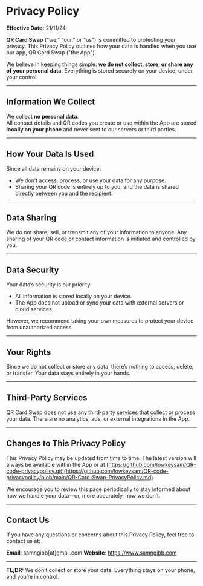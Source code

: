 # Privacy Policy

**Effective Date:** 21/11/24

**QR Card Swap** ("we," "our," or "us") is committed to protecting your privacy. This Privacy Policy outlines how your data is handled when you use our app, QR Card Swap ("the App"). 

We believe in keeping things simple: **we do not collect, store, or share any of your personal data**. Everything is stored securely on your device, under your control.

---

## Information We Collect

We collect **no personal data**.  
All contact details and QR codes you create or use within the App are stored **locally on your phone** and never sent to our servers or third parties.

---

## How Your Data Is Used

Since all data remains on your device:
- We don’t access, process, or use your data for any purpose.
- Sharing your QR code is entirely up to you, and the data is shared directly between you and the recipient.

---

## Data Sharing

We do not share, sell, or transmit any of your information to anyone. Any sharing of your QR code or contact information is initiated and controlled by you.

---

## Data Security

Your data’s security is our priority:
- All information is stored locally on your device.
- The App does not upload or sync your data with external servers or cloud services.

However, we recommend taking your own measures to protect your device from unauthorized access.

---

## Your Rights

Since we do not collect or store any data, there’s nothing to access, delete, or transfer. Your data stays entirely in your hands.

---

## Third-Party Services

QR Card Swap does not use any third-party services that collect or process your data. There are no analytics, ads, or external integrations in the App.

---

## Changes to This Privacy Policy

This Privacy Policy may be updated from time to time. The latest version will always be available within the App or at [https://github.com/lowkeysam/QR-code-privacypolicy.git](https://github.com/lowkeysam/QR-code-privacypolicy/blob/main/QR-Card-Swap-PrivacyPolicy.md).

We encourage you to review this page periodically to stay informed about how we handle your data—or, more accurately, how we don’t.

---

## Contact Us

If you have any questions or concerns about this Privacy Policy, feel free to contact us at:

**Email**: samngibb[at]gmail.com
**Website**: https://www.samngibb.com

---

**TL;DR:** We don’t collect or store your data. Everything stays on your phone, and you’re in control.
	
